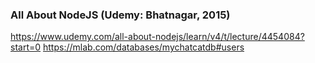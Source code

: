 ### All About NodeJS (Udemy: Bhatnagar, 2015) 

https://www.udemy.com/all-about-nodejs/learn/v4/t/lecture/4454084?start=0 
https://mlab.com/databases/mychatcatdb#users 